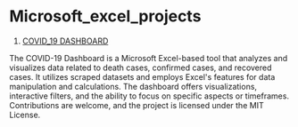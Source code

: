 # Microsoft_excel_projects

1. [COVID_19 DASHBOARD](https://github.com/nguneonard/Microsoft_excel_projects/tree/main/COVID_19)

The COVID-19 Dashboard is a Microsoft Excel-based tool that analyzes and visualizes data related to death cases, confirmed cases, and recovered cases. It utilizes scraped datasets and employs Excel's features for data manipulation and calculations. The dashboard offers visualizations, interactive filters, and the ability to focus on specific aspects or timeframes. Contributions are welcome, and the project is licensed under the MIT License.

